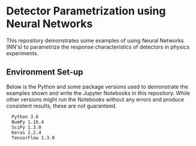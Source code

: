 # Detector Parametrization using Neural Networks

This repository demonstrates some examples of using Neural Networks (NN's) to parametrize the response characteristics of detectors in physics experiments.

## Environment Set-up

Below is the Python and some package versions used to demonstrate the examples shown and write the Jupyter Notebooks in this repository. While other versions might run the Notebooks without any errors and produce consistent results, these are not guaranteed.

```
  Python 3.6
  NumPy 1.16.4
  SciPy 1.3.0
  Keras 2.2.4
  TensorFlow 1.3.0
```
